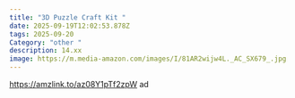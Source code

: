 ```yaml
---
title: "3D Puzzle Craft Kit "
date: 2025-09-19T12:02:53.878Z
tags: 2025-09-20
Category: "other "
description: 14.xx
image: https://m.media-amazon.com/images/I/81AR2wijw4L._AC_SX679_.jpg
---
```

https://amzlink.to/az08Y1pTf2zpW  ad